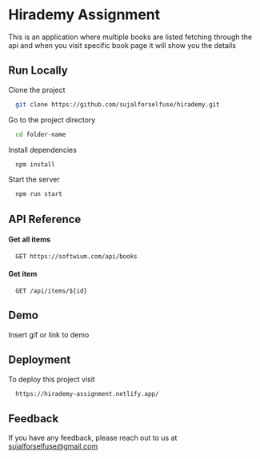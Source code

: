 
# Hirademy Assignment

This is an application where multiple books are listed fetching through the api and when you visit specific book page it will show you the details



## Run Locally

Clone the project

```bash
  git clone https://github.com/sujalforselfuse/hirademy.git
```

Go to the project directory

```bash
  cd folder-name
```

Install dependencies

```bash
  npm install
```

Start the server

```bash
  npm run start
```


## API Reference

#### Get all items

```http
  GET https://softwium.com/api/books
```


#### Get item

```http
  GET /api/items/${id}
```




## Demo

Insert gif or link to demo


## Deployment

To deploy this project visit

```bash
  https://hirademy-assignment.netlify.app/
```


## Feedback

If you have any feedback, please reach out to us at sujalforselfuse@gmail.com

